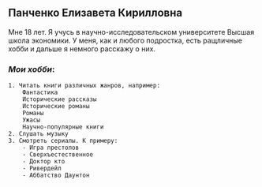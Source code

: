 ## Панченко Елизавета Кирилловна
Мне 18 лет. Я учусь в научно-исследовательском университете Высшая школа экономики.
У меня, как и любого подростка, есть ращличные хобби и дальше я немного расскажу о них.
### *Мои хобби*:
    1. Читать книги различных жанров, например: 
        Фантастика
        Исторические рассказы
        Исторические романы
        Романы
        Ужасы
        Научно-популярные книги
    2. Слушать музыку
    3. Смотреть сериалы. К примеру:
        - Игра престолов
        - Сверхъестественное
        - Доктор кто
        - Ривердейл
        - Аббатство Даунтон

